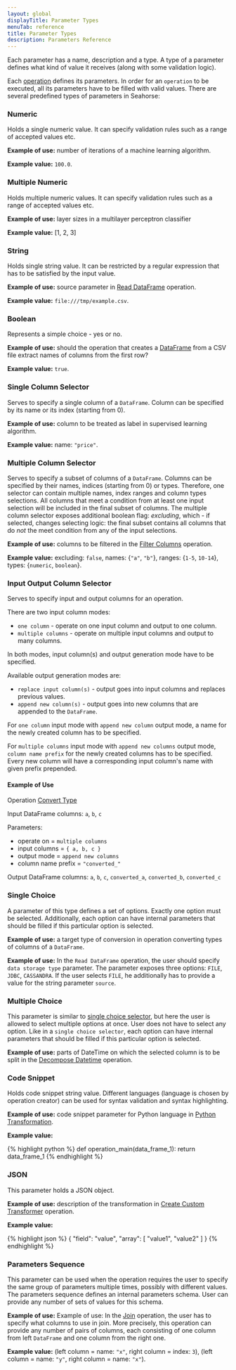 ```yaml
---
layout: global
displayTitle: Parameter Types
menuTab: reference
title: Parameter Types
description: Parameters Reference
---
```


Each parameter has a name, description and a type. A type of a parameter defines what kind of value it receives (along with some validation logic).

Each [operation](operations.html) defines its parameters. In order for an `operation` to be executed, all its parameters have to be filled with valid values.
There are several predefined types of parameters in Seahorse:

### Numeric
Holds a single numeric value. It can specify validation rules such as a range of accepted values etc.

**Example of use:** number of iterations of a machine learning algorithm.

**Example value:** `100.0`.

### Multiple Numeric
Holds multiple numeric values. It can specify validation rules such as a range of accepted values etc.

**Example of use:** layer sizes in a multilayer perceptron classifier

**Example value:** [1, 2, 3]

### String
Holds single string value. It can be restricted by a regular expression that has to be satisfied by the input value.

**Example of use:** source parameter in [Read DataFrame](operations/read_dataframe.html) operation.

**Example value:** `file:///tmp/example.csv`.

### Boolean
Represents a simple choice - yes or no.

**Example of use:** should the operation that creates a [DataFrame](classes/dataframe.html) from a CSV file extract names of columns from the first row?

**Example value:** `true`.

### Single Column Selector
Serves to specify a single column of a `DataFrame`. Column can be specified by its name or its index (starting from 0).

**Example of use:** column to be treated as label in supervised learning algorithm.

**Example value:** name: `"price"`.

### Multiple Column Selector
Serves to specify a subset of columns of a `DataFrame`. Columns can be specified by their names,
indices (starting from 0) or types. Therefore, one selector can contain multiple names,
index ranges and column types selections.
All columns that meet a condition from at least one input selection will be included in the final subset of columns.
The multiple column selector exposes additional boolean flag: _excluding_, which - if selected,
changes selecting logic:
the final subset contains all columns that do _not_ the meet condition from any of the input selections.

**Example of use:** columns to be filtered in the [Filter Columns](operations/filter_columns.html) operation.

**Example value:** excluding: `false`, names: {`"a"`, `"b"`}, ranges: {`1-5`, `10-14`}, types: {`numeric`, `boolean`}.

### Input Output Column Selector
Serves to specify input and output columns for an operation.

There are two input column modes:

* `one column` - operate on one input column and output to one column.
* `multiple columns` - operate on multiple input columns and output to many columns.

In both modes, input column(s) and output generation mode have to be specified.

Available output generation modes are:

* `replace input column(s)` - output goes into input columns and replaces previous values.
* `append new column(s)` - output goes into new columns that are appended to the `DataFrame`.

For `one column` input mode with `append new column` output mode, a name for the newly created column
has to be specified.

For `multiple columns` input mode with `append new columns` output mode, `column name prefix` for
the newly created columns has to be specified. Every new column will have a corresponding input
column's name with given prefix prepended.

#### Example of Use

Operation [Convert Type](operations/convert_type.html)

Input DataFrame columns: `a`, `b`, `c`

Parameters:

* operate on = `multiple columns`
* input columns = `{ a, b, c }`
* output mode = `append new columns`
* column name prefix = `"converted_"`

Output DataFrame columns: `a`, `b`, `c`, `converted_a`, `converted_b`, `converted_c`

### Single Choice
A parameter of this type defines a set of options. Exactly one option must be selected. Additionally, each option can have internal parameters that should be filled if this particular option is selected.

**Example of use:** a target type of conversion in operation converting types of columns of a `DataFrame`.

**Example of use:** In the `Read DataFrame` operation, the user should specify `data storage type` parameter. The parameter exposes three options: `FILE`, `JDBC`, `CASSANDRA`.
If the user selects `FILE`, he additionally has to provide a value for the string parameter `source`.

### Multiple Choice
This parameter is similar to [single choice selector](#single-choice), but here the user is allowed to select multiple options at once. User does not have to select any option.
Like in a `single choice selector`, each option can have internal parameters that should be filled if this particular option is selected.

**Example of use:** parts of DateTime on which the selected column is to be split in the [Decompose Datetime](operations/decompose_datetime.html) operation.

### Code Snippet
Holds code snippet string value. Different languages (language is chosen by operation creator) can be used for syntax validation and syntax highlighting.

**Example of use:** code snippet parameter for Python language in [Python Transformation](operations/python_transformation.html).

**Example value:**

{% highlight python %}
def operation_main(data_frame_1):
  return data_frame_1
{% endhighlight %}

### JSON
This parameter holds a JSON object.

**Example of use:** description of the transformation in [Create Custom Transformer](operations/create_custom_transformer.html) operation.

**Example value:**

{% highlight json %}
{
  "field": "value",
  "array": [ "value1", "value2" ]
}
{% endhighlight %}


### Parameters Sequence
This parameter can be used when the operation requires the user
to specify the same group of parameters multiple times, possibly with different values.
The parameters sequence defines an internal parameters schema.
User can provide any number of sets of values for this schema.

**Example of use:** Example of use: In the [Join](operations/join.html) operation,
the user has to specify what columns to use in join.
More precisely, this operation can provide any number of pairs of columns,
each consisting of one column from left `DataFrame` and one column from the right one.

**Example value:** (left column = name: `"x"`, right column = index: `3`), (left column = name: `"y"`, right column = name: `"x"`).
